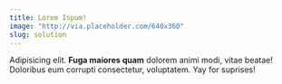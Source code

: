 ```yaml
---
title: Lorem Ispum!
image: "http://via.placeholder.com/640x360"
slug: solution
---
```


Adipisicing elit. **Fuga maiores quam** dolorem animi modi, vitae beatae! Doloribus eum corrupti consectetur, voluptatem. Yay for suprises!
